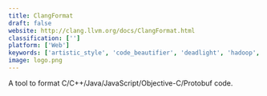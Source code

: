 ```yaml
---
title: ClangFormat
draft: false 
website: http://clang.llvm.org/docs/ClangFormat.html
classification: ['']
platform: ['Web']
keywords: ['artistic_style', 'code_beautifier', 'deadlight', 'hadoop', 'javascript_beautifier', 'javascript_minifier', 'lo-dash', 'narrange', 'parcel', 'terser', 'trello', 'uglifyjs', 'webpack', 'yui_compressor', 'indent.js']
image: logo.png
---
```

A tool to format C/C++/Java/JavaScript/Objective-C/Protobuf code.